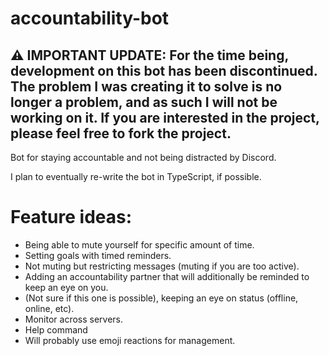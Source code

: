 # accountability-bot

## ⚠️ IMPORTANT UPDATE: For the time being, development on this bot has been discontinued. The problem I was creating it to solve is no longer a problem, and as such I will not be working on it. If you are interested in the project, please feel free to fork the project.

Bot for staying accountable and not being distracted by Discord. 

I plan to eventually re-write the bot in TypeScript, if possible.


# Feature ideas:

- Being able to mute yourself for specific amount of time.
- Setting goals with timed reminders.
- Not muting but restricting messages (muting if you are too active).
- Adding an accountability partner that will additionally be reminded to keep an eye on you.
- (Not sure if this one is possible), keeping an eye on status (offline, online, etc).
- Monitor across servers.
- Help command
- Will probably use emoji reactions for management.
